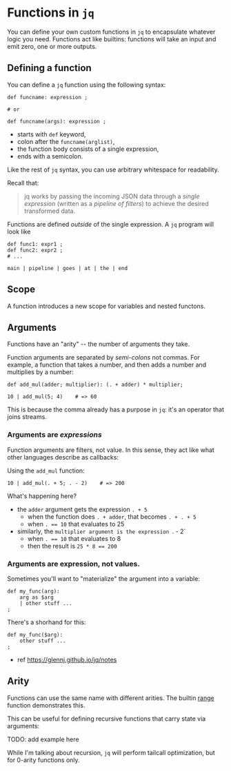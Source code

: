# Functions in `jq`

You can define your own custom functions in `jq` to encapsulate whatever logic you need.
Functions act like builtins: functions will take an input and emit zero, one or more outputs.

## Defining a function

You can define a `jq` function using the following syntax:

```jq
def funcname: expression ;

# or

def funcname(args): expression ;
```

- starts with `def` keyword,
- colon after the `funcname(arglist)`,
- the function body consists of a single expression,
- ends with a semicolon.

Like the rest of `jq` syntax, you can use arbitrary whitespace for readability.

Recall that:

> jq works by passing the incoming JSON data through a _single expression_ (written as a _pipeline of filters_) to achieve the desired transformed data.

Functions are defined _outside_ of the single expression.
A `jq` program will look like

```jq
def func1: expr1 ;
def func2: expr2 ;
# ...

main | pipeline | goes | at | the | end
```

## Scope

A function introduces a new scope for variables and nested functons.

## Arguments

Functions have an "arity" -- the number of arguments they take.

Function arguments are separated by _semi-colons_ not commas.
For example, a function that takes a number, and then adds a number and multiplies by a number:

```jq
def add_mul(adder; multiplier): (. + adder) * multiplier;

10 | add_mul(5; 4)    # => 60
```

This is because the comma already has a purpose in `jq`: it's an operator that joins streams.

### Arguments are _expressions_

Function arguments are filters, not value.
In this sense, they act like what other languages describe as callbacks:

Using the `add_mul` function:

```jq
10 | add_mul(. + 5; . - 2)    # => 200
```

What's happening here?

* the `adder` argument gets the expression `. + 5`
    * when the function does `. + adder`, that becomes `. + . + 5`
    * when `. == 10` that evaluates to 25
* similarly, the `multiplier argument is the expression `. - 2`
    * when `. == 10` that evaluates to 8
    * then the result is `25 * 8 == 200`

### Arguments are expression, not values.

Sometimes you'll want to "materialize" the argument into a variable:

```jq
def my_func(arg):
    arg as $arg
    | other stuff ...
;
```

There's a shorhand for this:

```jq
def my_func($arg):
    other stuff ...
;
```

- ref https://glennj.github.io/jq/notes 

## Arity

Functions can use the same name with different arities.
The builtin [range][man-range] function demonstrates this.

This can be useful for defining recursive functions that carry state via arguments:

TODO:  add example here

While I'm talking about recursion, `jq` will perform tailcall optimization, but for 0-arity functions only.


[man-range]: https://stedolan.github.io/jq/manual/#range(upto),range(from;upto)range(from;upto;by)
